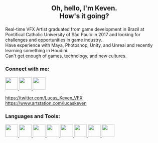 <h2 align="center">
  <p>Oh, hello, I'm Keven.<br>How's it going?</p>
</h1>

<p>
  Real-time VFX Artist graduated from game development in Brazil at Pontifical Catholic University of São Paulo in 2017 and looking for challenges and opportunities in game industry. 
  <br>
  Have experience with Maya, Photoshop, Unity, and Unreal and recently learning something in Houdini. 
  <br>
  Can't get enough of games, technology, and new cultures.
</p>

### Connect with me:

<a href="https://www.linkedin.com/in/lucas-keven/" target="_blank"> <img src="https://cdn-icons-png.flaticon.com/512/25/25320.png" width="40" height="40"> </a>
<a href="https://twitter.com/Lucas_Keven_VFX" target="_blank"> <img src="https://cdn-icons-png.flaticon.com/512/25/25347.png" width="40" height="40"> </a>
<a href="mailto:lucas-keven@outlook.com" target="_blank"> <img src="https://cdn-icons-png.flaticon.com/512/25/25236.png" width="40" height="40"> </a>


https://twitter.com/Lucas_Keven_VFX
https://www.artstation.com/lucaskeven



### Languages and Tools:

<a href="#"> <img src="https://cdn-icons-png.flaticon.com/512/5969/5969346.png" width="40" height="40"> </a>
<a href="#"> <img src="https://i.imgur.com/lvoRPoC.png" width="40" height="40"> </a>
<a href="#"> <img src="https://cdn-icons-png.flaticon.com/512/5968/5968520.png" width="40" height="40"> </a>
<a href="#"> <img src="https://cdn-icons-png.flaticon.com/512/5968/5968472.png" width="40" height="40"> </a>
<a href="#"> <img src="https://cdn-icons-png.flaticon.com/512/5968/5968525.png" width="40" height="40"> </a>
<a href="#"> <img src="https://cdn-icons-png.flaticon.com/512/5968/5968428.png" width="40" height="40"> </a>
<a href="#"> <img src="https://cdn-icons-png.flaticon.com/512/5968/5968543.png" width="40" height="40"> </a>
<a href="#"> <img src="https://cdn-icons-png.flaticon.com/512/5968/5968537.png" width="40" height="40"> </a>
